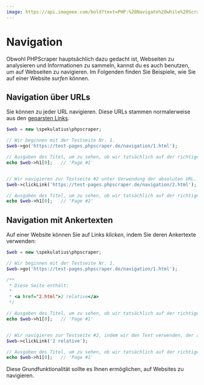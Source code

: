 ```yaml
---
image: https://api.imageee.com/bold?text=PHP:%20Navigate%20while%20Scraping&bg_image=https://images.unsplash.com/photo-1542762933-ab3502717ce7
---
```


# Navigation

Obwohl PHPScraper hauptsächlich dazu gedacht ist, Webseiten zu analysieren und Informationen zu sammeln, kannst du es auch benutzen, um auf Webseiten zu navigieren. Im Folgenden finden Sie Beispiele, wie Sie auf einer Website *surfen* können.


## Navigation über URLs

Sie können zu jeder URL navigieren. Diese URLs stammen normalerweise aus den [geparsten Links](/de/examples/scrape-links).

```php
$web = new \spekulatius\phpscraper;

// Wir beginnen mit der Testseite Nr. 1.
$web->go('https://test-pages.phpscraper.de/navigation/1.html');

// Ausgaben des Titel, um zu sehen, ob wir tatsächlich auf der richtigen Seite sind...
echo $web->h1[0];   // 'Page #1'


// Wir navigieren zur Testseite #2 unter Verwendung der absoluten URL.
$web->clickLink('https://test-pages.phpscraper.de/navigation/2.html');

// Ausgaben des Titel, um zu sehen, ob wir tatsächlich auf der richtigen Seite sind...
echo $web->h1[0];   // 'Page #2'
```


## Navigation mit Ankertexten

Auf einer Website können Sie auf Links *klicken*, indem Sie deren Ankertexte verwenden:

```php
$web = new \spekulatius\phpscraper;

// Wir beginnen mit der Testseite Nr. 1.
$web->go('https://test-pages.phpscraper.de/navigation/1.html');

/**
 * Diese Seite enthält:
 *
 * <a href="2.html">2 relative</a>
 */

// Ausgaben des Titel, um zu sehen, ob wir tatsächlich auf der richtigen Seite sind...
echo $web->h1[0];   // 'Page #1'


// Wir navigieren zur Testseite #2, indem wir den Text verwenden, der auf der Seite steht.
$web->clickLink('2 relative');

// Ausgaben des Titel, um zu sehen, ob wir tatsächlich auf der richtigen Seite sind...
echo $web->h1[0];   // 'Page #1'
```

Diese Grundfunktionalität sollte es Ihnen ermöglichen, auf Websites zu navigieren.
